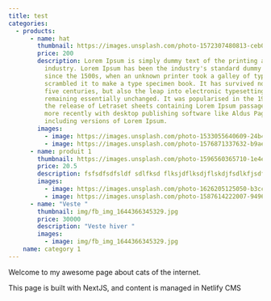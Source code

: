 ```yaml
---
title: test
categories:
  - products:
      - name: hat
        thumbnail: https://images.unsplash.com/photo-1572307480813-ceb0e59d8325?ixlib=rb-4.0.3&ixid=MnwxMjA3fDB8MHxwaG90by1wYWdlfHx8fGVufDB8fHx8&auto=format&fit=crop&w=735&q=80
        price: 200
        description: Lorem Ipsum is simply dummy text of the printing and typesetting
          industry. Lorem Ipsum has been the industry's standard dummy text ever
          since the 1500s, when an unknown printer took a galley of type and
          scrambled it to make a type specimen book. It has survived not only
          five centuries, but also the leap into electronic typesetting,
          remaining essentially unchanged. It was popularised in the 1960s with
          the release of Letraset sheets containing Lorem Ipsum passages, and
          more recently with desktop publishing software like Aldus PageMaker
          including versions of Lorem Ipsum.
        images:
          - image: https://images.unsplash.com/photo-1533055640609-24b498dfd74c?ixlib=rb-4.0.3&ixid=MnwxMjA3fDB8MHxwaG90by1wYWdlfHx8fGVufDB8fHx8&auto=format&fit=crop&w=1074&q=80
          - image: https://images.unsplash.com/photo-1576871337632-b9aef4c17ab9?ixlib=rb-4.0.3&ixid=MnwxMjA3fDB8MHxwaG90by1wYWdlfHx8fGVufDB8fHx8&auto=format&fit=crop&w=687&q=80
      - name: produit 1
        thumbnail: https://images.unsplash.com/photo-1596560365710-1e4e26943235?ixlib=rb-4.0.3&ixid=MnwxMjA3fDB8MHxwaG90by1wYWdlfHx8fGVufDB8fHx8&auto=format&fit=crop&w=1074&q=80
        price: 20.5
        description: fsfsdfsdfsldf sdlfksd flksjdflksdjflskdjfsdlkfjsdfsdf
        images:
          - image: https://images.unsplash.com/photo-1626205125050-b3cc9f07d63a?ixlib=rb-4.0.3&ixid=MnwxMjA3fDB8MHxwaG90by1wYWdlfHx8fGVufDB8fHx8&auto=format&fit=crop&w=1170&q=80
          - image: https://images.unsplash.com/photo-1587614222007-9496626c9e96?ixlib=rb-4.0.3&ixid=MnwxMjA3fDB8MHxwaG90by1wYWdlfHx8fGVufDB8fHx8&auto=format&fit=crop&w=1074&q=80
      - name: "Veste "
        thumbnail: img/fb_img_1644366345329.jpg
        price: 30000
        description: "Veste hiver "
        images:
          - image: img/fb_img_1644366345329.jpg
    name: category 1
---
```

Welcome to my awesome page about cats of the internet.

This page is built with NextJS, and content is managed in Netlify CMS
